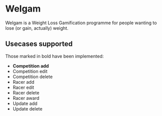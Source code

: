 # Welgam

Welgam is a Weight Loss Gamification programme for people wanting to lose (or
gain, actually) weight.

## Usecases supported

Those marked in bold have been implemented:

 * **Competition add**
 * Competition edit
 * Competition delete
 * Racer add
 * Racer edit
 * Racer delete
 * Racer award
 * Update add
 * Update delete
